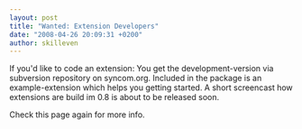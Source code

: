 ```yaml
---
layout: post
title: "Wanted: Extension Developers"
date: "2008-04-26 20:09:31 +0200"
author: skilleven
---
```


If you'd like to code an extension: You get the development-version via subversion repository on syncom.org.
Included in the package is an example-extension which helps you getting started.
A short screencast how extensions are build im 0.8 is about to be released soon.

Check this page again for more info.
